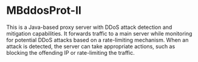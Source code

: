 # MBddosProt-II
This is a Java-based proxy server with DDoS attack detection and mitigation capabilities. It forwards traffic to a main server while monitoring for potential DDoS attacks based on a rate-limiting mechanism. When an attack is detected, the server can take appropriate actions, such as blocking the offending IP or rate-limiting the traffic. 
